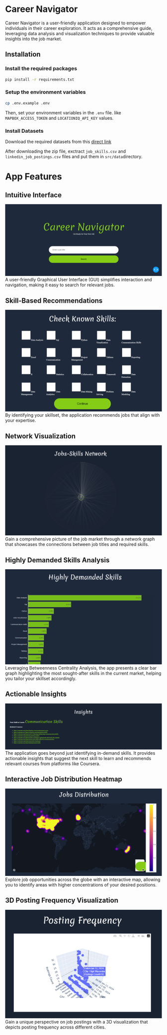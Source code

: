 # Career Navigator
Career Navigator is a user-friendly application designed to empower individuals in their career exploration. It acts as a comprehensive guide, leveraging data analysis and visualization techniques to provide valuable insights into the job market.

## Installation

### Install the required packages
```bash
pip install -r requirements.txt
```

### Setup the environment variables
```bash
cp .env.example .env
```
Then, set your environment variables in the `.env` file. like `MAPBOX_ACCESS_TOKEN` and `LOCATIONIQ_API_KEY` values.

### Install Datasets
Download the required datasets from this [direct link](https://www.kaggle.com/datasets/asaniczka/1-3m-linkedin-jobs-and-skills-2024/download?datasetVersionNumber=2)

After downloading the zip file, exctract `job_skills.csv` and `linkedin_job_postings.csv` files and put them in `src/data`directory.


# App Features
## Intuitive Interface
<img src='src/assets/images/main_interface.png'>
A user-friendly Graphical User Interface (GUI) simplifies interaction and navigation, making it easy to search for relevant jobs.

## Skill-Based Recommendations 
<img src='src/assets/images/check_menu.png'>
By identifying your skillset, the application recommends jobs that align with your expertise.

## Network Visualization
<img src='src/assets/images/network.png'>
Gain a comprehensive picture of the job market through a network graph that showcases the connections between job titles and required skills.

## Highly Demanded Skills Analysis
<img src='src/assets/images/highly_demanded_skills.png'> 
Leveraging Betweenness Centrality Analysis, the app presents a clear bar graph highlighting the most sought-after skills in the current market, helping you tailor your skillset accordingly.

## Actionable Insights 
<img src='src/assets/images/insights_section.png'>
The application goes beyond just identifying in-demand skills. It provides actionable insights that suggest the next skill to learn and recommends relevant courses from platforms like Coursera.

## Interactive Job Distribution Heatmap
<img src='src/assets/images/heatmap.png'>
Explore job opportunities across the globe with an interactive map, allowing you to identify areas with higher concentrations of your desired positions.

## 3D Posting Frequency Visualization 
<img src='src/assets/images/3D.png'>
Gain a unique perspective on job postings with a 3D visualization that depicts posting frequency across different cities.

